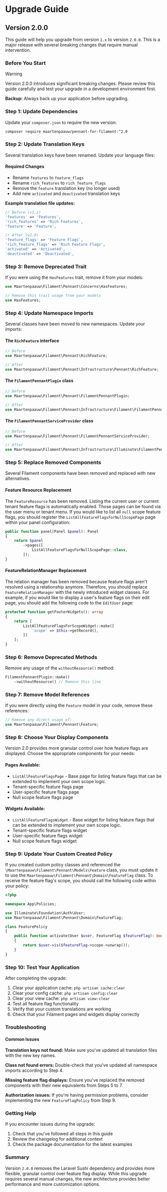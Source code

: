 # Upgrade Guide

## Version 2.0.0

This guide will help you upgrade from version `1.x` to version `2.0.0`. This is a major release with several breaking changes that require manual intervention.

### Before You Start

> [!WARNING]
> Version 2.0.0 introduces significant breaking changes. Please review this guide carefully and test your upgrade in a development environment first.

**Backup:** Always back up your application before upgrading.

### Step 1: Update Dependencies

Update your `composer.json` to require the new version:

```bash
composer require maartenpaauw/pennant-for-filament:^2.0
```

### Step 2: Update Translation Keys

Several translation keys have been renamed. Update your language files:

#### Required Changes

- Rename `features` to `feature_flags`
- Rename `rich_features` to `rich_feature_flags`
- Remove the `feature` translation key (no longer used)
- Add new `activated` and `deactivated` translation keys

**Example translation file updates:**

```php
// Before (v1.x)
'features' => 'Features',
'rich_features' => 'Rich Features',
'feature' => 'Feature',

// After (v2.0)
'feature_flags' => 'Feature Flags',
'rich_feature_flags' => 'Rich Feature Flags',
'activated' => 'Activated',
'deactivated' => 'Deactivated',
```

### Step 3: Remove Deprecated Trait

If you were using the `HasFeatures` trait, remove it from your models:

```php
use Maartenpaauw\Filament\Pennant\Concerns\HasFeatures;

// Remove this trait usage from your models
use HasFeatures;
```

### Step 4: Update Namespace Imports

Several classes have been moved to new namespaces. Update your imports:

#### The `RichFeature` interface
```php
// Before
use Maartenpaauw\Filament\Pennant\RichFeature;

// After
use Maartenpaauw\Filament\Pennant\Infrastructure\Pennant\RichFeature;
```

#### The `FilamentPennantPlugin` class
```php
// Before
use Maartenpaauw\Filament\Pennant\FilamentPennantPlugin;

// After
use Maartenpaauw\Filament\Pennant\Infrastructure\Filament\FilamentPennantPlugin;
```

#### The `FilamentPennantServiceProvider` class
```php
// Before
use Maartenpaauw\Filament\Pennant\FilamentPennantServiceProvider;

// After
use Maartenpaauw\Filament\Pennant\Infrastructure\Illuminate\FilamentPennantServiceProvider;
```

### Step 5: Replace Removed Components

Several Filament components have been removed and replaced with new alternatives.

#### Feature Resource Replacement

The `FeatureResource` has been removed. Listing the current user or current tenant feature flags is automatically enabled. Those pages can be found via the user menu or tenant menu. If you would like to list all `null` scope feature flags, you should register the `ListAllFeatureFlagsForNullScopePage` page within your panel configuration:

```php
public function panel(Panel $panel): Panel
{
    return $panel
        ->pages([
            ListAllFeatureFlagsForNullScopePage::class,
        ]);
}
```

#### FeatureRelationManager Replacement

The relation manager has been removed because feature flags aren't resolved using a relationship anymore. Therefore, you should replace `FeatureRelationManager` with the newly introduced widget classes. For example, if you would like to display a user's feature flags on their edit page, you should add the following code to the `EditUser` page:

```php
protected function getFooterWidgets(): array
{
    return [
        ListAllFeatureFlagsForScopeWidget::make([
            'scope' => $this->getRecord(),
        ])
    ];
}
```

### Step 6: Remove Deprecated Methods

Remove any usage of the `withoutResource()` method:

```php
FilamentPennantPlugin::make()
    ->withoutResource() // Remove this line
```

### Step 7: Remove Model References

If you were directly using the `Feature` model in your code, remove these references:

```php
// Remove any direct usage of:
use Maartenpaauw\Filament\Pennant\Feature;
```

### Step 8: Choose Your Display Components

Version 2.0 provides more granular control over how feature flags are displayed. Choose the appropriate components for your needs:

#### Pages Available:
- `ListAllFeatureFlagsPage` - Base page for listing feature flags that can be extended to implement your own scope logic.
- Tenant-specific feature flags page
- User-specific feature flags page
- Null scope feature flags page

#### Widgets Available:
- `ListAllFeatureFlagsWidget` - Base widget for listing feature flags that can be extended to implement your own scope logic.
- Tenant-specific feature flags widget
- User-specific feature flags widget
- Null scope feature flags widget

### Step 9: Update Your Custom Created Policy

If you created custom policy classes and referenced the `\Maartenpaauw\Filament\Pennant\Models\Feature` class, you must update it to use the `Maartenpaauw\Filament\Pennant\Domain\FeatureFlag` class. To receive the feature flag's scope, you should call the following code within your policy:

```php
<?php

namespace App\Policies;

use Illuminate\Foundation\Auth\User;
use Maartenpaauw\Filament\Pennant\Domain\FeatureFlag;

class FeaturePolicy
{
    public function activate(User $user, FeatureFlag $featureFlag): bool
    {
        return $user->is($featureFlag->scope->unwrap());
    }
}
```

### Step 10: Test Your Application

After completing the upgrade:

1. Clear your application cache: `php artisan cache:clear`
2. Clear your config cache: `php artisan config:clear`
3. Clear your view cache: `php artisan view:clear`
4. Test all feature flag functionality
5. Verify that your custom translations are working
6. Check that your Filament pages and widgets display correctly

### Troubleshooting

#### Common Issues

**Translation keys not found:** Make sure you've updated all translation files with the new key names.

**Class not found errors:** Double-check that you've updated all namespace imports according to Step 4.

**Missing feature flag displays:** Ensure you've replaced the removed components with their new equivalents from Steps 5 to 7.

**Authorization issues:** If you're having permission problems, consider implementing the new `FeatureFlagPolicy` from Step 9.

### Getting Help

If you encounter issues during the upgrade:

1. Check that you've followed all steps in this guide
2. Review the changelog for additional context
3. Check the package documentation for the latest examples

### Summary

Version `2.0.0` removes the Laravel Sushi dependency and provides more flexible, granular control over feature flag display. While this upgrade requires several manual changes, the new architecture provides better performance and more customization options.
